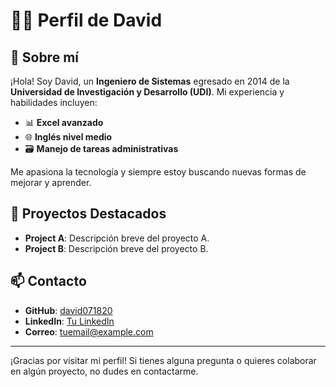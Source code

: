 # 👨‍💻 Perfil de David

## 🌟 Sobre mí
¡Hola! Soy David, un **Ingeniero de Sistemas** egresado en 2014 de la **Universidad de Investigación y Desarrollo (UDI)**. Mi experiencia y habilidades incluyen:

- 📊 **Excel avanzado**
- 🌐 **Inglés nivel medio**
- 🗃️ **Manejo de tareas administrativas**

Me apasiona la tecnología y siempre estoy buscando nuevas formas de mejorar y aprender.

## 🚀 Proyectos Destacados
- **Project A**: Descripción breve del proyecto A.
- **Project B**: Descripción breve del proyecto B.

## 📫 Contacto
- **GitHub**: [david071820](https://github.com/david071820)
- **LinkedIn**: [Tu LinkedIn](#)
- **Correo**: [tuemail@example.com](mailto:tuemail@example.com)

---

¡Gracias por visitar mi perfil! Si tienes alguna pregunta o quieres colaborar en algún proyecto, no dudes en contactarme.
